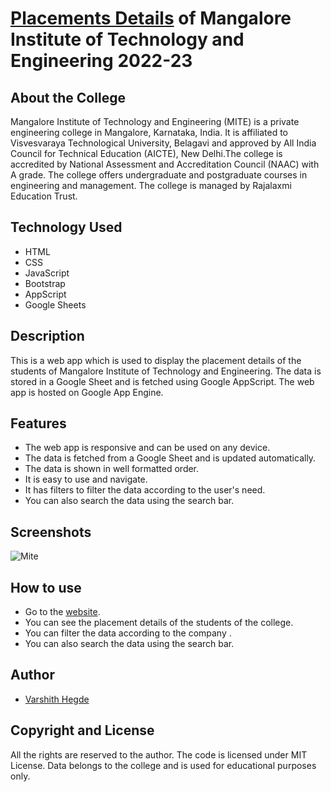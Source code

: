 #  [Placements Details](https://varshithvhegde.github.io/placements) of Mangalore Institute of Technology and Engineering 2022-23

## About the College

Mangalore Institute of Technology and Engineering (MITE) is a private engineering college in Mangalore, Karnataka, India. It is affiliated to Visvesvaraya Technological University, Belagavi and approved by All India Council for Technical Education (AICTE), New Delhi.The college is accredited by National Assessment and Accreditation Council (NAAC) with A grade. The college offers undergraduate and postgraduate courses in engineering and management. The college is managed by Rajalaxmi Education Trust.


## Technology Used

- HTML
- CSS
- JavaScript 
- Bootstrap
- AppScript
- Google Sheets

## Description

This is a web app which is used to display the placement details of the students of Mangalore Institute of Technology and Engineering. The data is stored in a Google Sheet and is fetched using Google AppScript. The web app is hosted on Google App Engine.

## Features

- The web app is responsive and can be used on any device.
- The data is fetched from a Google Sheet and is updated automatically.
- The data is shown in well formatted order.
- It is easy to use and navigate.
- It has filters to filter the data according to the user's need.
- You can also search the data using the search bar.

## Screenshots
![Mite](https://user-images.githubusercontent.com/80502833/189928270-c17238af-4b8d-49a9-add0-5cdab0870d5b.png)

## How to use

- Go to the [website](https://varshithvhegde.me/placements/).
- You can see the placement details of the students of the college.
- You can filter the data according to the company .
- You can also search the data using the search bar.

## Author

- [Varshith Hegde](https://varshithvhegde.github.io)

## Copyright and License

All the rights are reserved to the author. The code is licensed under MIT License. Data belongs to the college and is used for educational purposes only.
